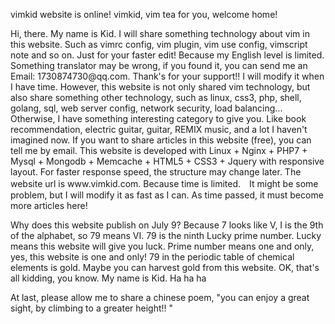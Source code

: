 <p class="indent">vimkid website is online! vimkid, vim tea for you, welcome home! </p>

<p class="indent">Hi, there. My name is Kid. I will share something technology about vim in this website. Such as vimrc config, vim plugin, vim use config, vimscript note and so on. Just for your faster edit!  Because my English level is limited. Something translator may be wrong, if you found it, you can send me an Email: 1730874730@qq.com. Thank's for your support!!  I will modify it when I have time. However, this website is not only shared vim technology, but also share something other technology, such as linux, css3, php, shell, golang, sql, web server config, network security, load balancing... Otherwise, I have something interesting category to give you. Like book recommendation, electric guitar, guitar, REMIX music, and a lot I haven't imagined now. If you want to share articles in this website (free), you can tell me by email. This website is developed with Linux + Nginx + PHP7 + Mysql + Mongodb + Memcache + HTML5 + CSS3 + Jquery with responsive layout. For faster response speed, the structure may change later. The website url is www.vimkid.com. Because time is limited.　It might be some problem, but I will modify it as fast as I can. As time passed, it must become more articles here! </p>

<p class="indent"> Why does this website publish on July 9? Because 7 looks like V, I is the 9th of the alphabet, so 79 means VI. 79 is the ninth Lucky prime number. Lucky means this website will give you luck. Prime number means one and only, yes, this website is one and only! 79 in the periodic table of chemical elements is gold. Maybe you can harvest gold from this website. OK, that's all kidding, you know. My name is Kid. Ha ha ha</p>

<p class="indent">At last, please allow me to share a chinese poem, "you can enjoy a great sight, by climbing to a greater height!! " </p>
